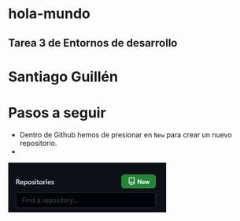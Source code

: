 # hola-mundo
## Tarea 3 de Entornos de desarrollo

# Santiago Guillén

# Pasos a seguir
- Dentro de Github hemos de presionar en `New` para crear un nuevo repositorio.
- 
![nuevo repositorio](https://github.com/santygn/hola-mundo/blob/d8026dc7fd8c8590c855bdbf47b5c3ad256e8c91/new_repository.png) 


